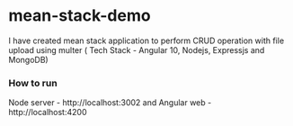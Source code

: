 # mean-stack-demo
I have created mean stack application to perform CRUD operation with file upload using multer ( Tech Stack - Angular 10, Nodejs, Expressjs and MongoDB)

### How to run 
Node server - http://localhost:3002 and Angular web -  http://localhost:4200
